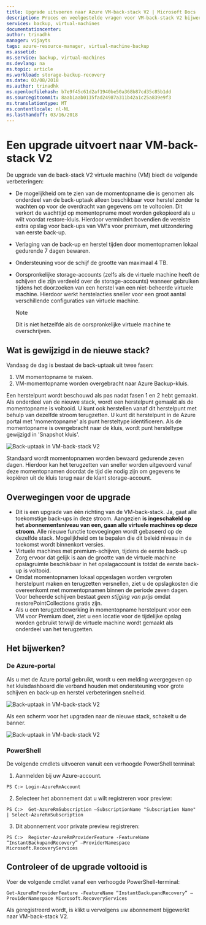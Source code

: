 ```yaml
---
title: Upgrade uitvoeren naar Azure VM-back-stack V2 | Microsoft Docs
description: Proces en veelgestelde vragen voor VM-back-stack V2 bijwerken
services: backup, virtual-machines
documentationcenter: 
author: trinadhk
manager: vijayts
tags: azure-resource-manager, virtual-machine-backup
ms.assetid: 
ms.service: backup, virtual-machines
ms.devlang: na
ms.topic: article
ms.workload: storage-backup-recovery
ms.date: 03/08/2018
ms.author: trinadhk
ms.openlocfilehash: b7e9f45c61d2af1940be50a368b87cd35c85b1dd
ms.sourcegitcommit: 8aab1aab0135fad24987a311b42a1c25a839e9f3
ms.translationtype: MT
ms.contentlocale: nl-NL
ms.lasthandoff: 03/16/2018
---
```

# <a name="upgrade-to-vm-backup-stack-v2"></a>Een upgrade uitvoert naar VM-back-stack V2
De upgrade van de back-stack V2 virtuele machine (VM) biedt de volgende verbeteringen:
* De mogelijkheid om te zien van de momentopname die is genomen als onderdeel van de back-uptaak alleen beschikbaar voor herstel zonder te wachten op voor de overdracht van gegevens om te voltooien.
Dit verkort de wachttijd op momentopname moet worden gekopieerd als u wilt voordat restore-kluis. Hierdoor vermindert bovendien de vereiste extra opslag voor back-ups van VM's voor premium, met uitzondering van eerste back-up.  

* Verlaging van de back-up en herstel tijden door momentopnamen lokaal gedurende 7 dagen bewaren. 

* Ondersteuning voor de schijf de grootte van maximaal 4 TB.  

* Oorspronkelijke storage-accounts (zelfs als de virtuele machine heeft de schijven die zijn verdeeld over de storage-accounts) wanneer gebruiken tijdens het doorzoeken van een herstel van een niet-beheerde virtuele machine. Hierdoor werkt herstelacties sneller voor een groot aantal verschillende configuraties van virtuele machine. 
    > [!NOTE] 
    > Dit is niet hetzelfde als de oorspronkelijke virtuele machine te overschrijven. 
    > 
    >

## <a name="what-is-changing-in-the-new-stack"></a>Wat is gewijzigd in de nieuwe stack?
Vandaag de dag is bestaat de back-uptaak uit twee fasen:
1.  VM momentopname te maken. 
2.  VM-momentopname worden overgebracht naar Azure Backup-kluis. 

Een herstelpunt wordt beschouwd als pas nadat fasen 1 en 2 hebt gemaakt. Als onderdeel van de nieuwe stack, wordt een herstelpunt gemaakt als de momentopname is voltooid. U kunt ook herstellen vanaf dit herstelpunt met behulp van dezelfde stroom terugzetten. U kunt dit herstelpunt in de Azure portal met 'momentopname' als punt hersteltype identificeren. Als de momentopname is overgebracht naar de kluis, wordt punt hersteltype gewijzigd in 'Snapshot kluis'. 

![Back-uptaak in VM-back-stack V2](./media/backup-azure-vms/instant-rp-flow.jpg) 

Standaard wordt momentopnamen worden bewaard gedurende zeven dagen. Hierdoor kan het terugzetten van sneller worden uitgevoerd vanaf deze momentopnamen doordat de tijd die nodig zijn om gegevens te kopiëren uit de kluis terug naar de klant storage-account. 

## <a name="considerations-before-upgrade"></a>Overwegingen voor de upgrade
* Dit is een upgrade van één richting van de VM-back-stack. Ja, gaat alle toekomstige back-ups in deze stroom. Aangezien **is ingeschakeld op het abonnementsniveau van een, gaan alle virtuele machines op deze stroom**. Alle nieuwe functie toevoegingen wordt gebaseerd op de dezelfde stack. Mogelijkheid om te bepalen die dit beleid niveau in de toekomst wordt binnenkort versies. 
* Virtuele machines met premium-schijven, tijdens de eerste back-up Zorg ervoor dat gelijk is aan de grootte van de virtuele machine opslagruimte beschikbaar in het opslagaccount is totdat de eerste back-up is voltooid. 
* Omdat momentopnamen lokaal opgeslagen worden vergroten herstelpunt maken en terugzetten versnellen, ziet u de opslagkosten die overeenkomt met momentopnamen binnen de periode zeven dagen.
Voor beheerde schijven bestaat *geen stijging van prijs* omdat restorePointCollections gratis zijn. 
* Als u een terugzetbewerking in momentopname herstelpunt voor een VM voor Premium doet, ziet u een locatie voor de tijdelijke opslag worden gebruikt terwijl de virtuele machine wordt gemaakt als onderdeel van het terugzetten. 

## <a name="how-to-upgrade"></a>Het bijwerken?
### <a name="the-azure-portal"></a>De Azure-portal
Als u met de Azure portal gebruikt, wordt u een melding weergegeven op het kluisdashboard die verband houden met ondersteuning voor grote schijven en back-up en herstel verbeteringen snelheid.

![Back-uptaak in VM-back-stack V2](./media/backup-azure-vms/instant-rp-banner.png) 

Als een scherm voor het upgraden naar de nieuwe stack, schakelt u de banner. 

![Back-uptaak in VM-back-stack V2](./media/backup-azure-vms/instant-rp.png) 

### <a name="powershell"></a>PowerShell
De volgende cmdlets uitvoeren vanuit een verhoogde PowerShell terminal:
1.  Aanmelden bij uw Azure-account. 

```
PS C:> Login-AzureRmAccount
```

2.  Selecteer het abonnement dat u wilt registreren voor preview:

```
PS C:>  Get-AzureRmSubscription –SubscriptionName "Subscription Name" | Select-AzureRmSubscription
```

3.  Dit abonnement voor private preview registreren:

```
PS C:>  Register-AzureRmProviderFeature -FeatureName “InstantBackupandRecovery” –ProviderNamespace Microsoft.RecoveryServices
```

## <a name="verify-whether-the-upgrade-is-complete"></a>Controleer of de upgrade voltooid is
Voer de volgende cmdlet vanaf een verhoogde PowerShell-terminal:

```
Get-AzureRmProviderFeature -FeatureName “InstantBackupandRecovery” –ProviderNamespace Microsoft.RecoveryServices
```

Als geregistreerd wordt, is klikt u vervolgens uw abonnement bijgewerkt naar VM-back-stack V2. 



